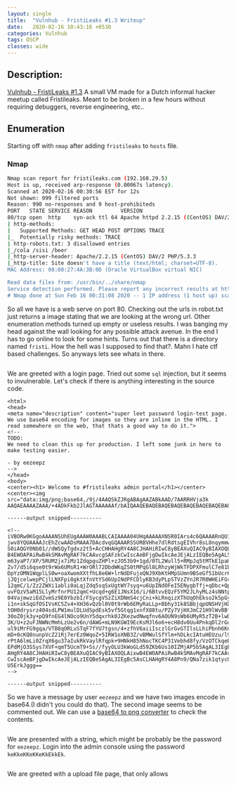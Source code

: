 ```yaml
---
layout: single
title:  "Vulnhub - FristiLeaks #1.3 Writeup"
date:   2020-02-16 10:43:16 +0530
categories: Vulnhub
tags: OSCP
classes: wide
---
```


## Description:
[Vulnhub - FristiLeaks #1.3](https://www.vulnhub.com/entry/fristileaks-13,133/)
A small VM made for a Dutch informal hacker meetup called Fristileaks. Meant to be broken in a few hours without requiring debuggers, reverse engineering, etc..

## Enumeration
Starting off with `nmap` after adding `fristileaks` to `hosts` file.

### Nmap
```bash
Nmap scan report for fristileaks.com (192.168.29.5)
Host is up, received arp-response (0.00067s latency).
Scanned at 2020-02-16 00:30:56 EST for 12s
Not shown: 999 filtered ports
Reason: 990 no-responses and 9 host-prohibiteds
PORT   STATE SERVICE REASON         VERSION
80/tcp open  http    syn-ack ttl 64 Apache httpd 2.2.15 ((CentOS) DAV/2 PHP/5.3.3)
| http-methods: 
|   Supported Methods: GET HEAD POST OPTIONS TRACE
|_  Potentially risky methods: TRACE
| http-robots.txt: 3 disallowed entries 
|_/cola /sisi /beer
|_http-server-header: Apache/2.2.15 (CentOS) DAV/2 PHP/5.3.3
|_http-title: Site doesn't have a title (text/html; charset=UTF-8).
MAC Address: 08:00:27:4A:3B:0D (Oracle VirtualBox virtual NIC)

Read data files from: /usr/bin/../share/nmap
Service detection performed. Please report any incorrect results at https://nmap.org/submit/ .
# Nmap done at Sun Feb 16 00:31:08 2020 -- 1 IP address (1 host up) scanned in 14.25 seconds
```

So all we have is a web serve on port 80. Checking out the urls in robot.txt just returns a image stating that we are looking at the wrong url. Other enumeration methods turned up empty or useless results. I was banging my head against the wall looking for any possible attack avenue. In the end I has to go online to look for some hints. Turns out that there is a directory named `fristi`. How the hell was I supposed to find that?. Mahn I hate ctf based challenges. So anyways lets see whats in there.

<image>
    
We are greeted with a login page. Tried out some `sql` injection, but it seems to invulnerable. Let's check if there is anything interesting in the source code.

```
<html>
<head>
<meta name="description" content="super leet password login-test page. We use base64 encoding for images so they are inline in the HTML. I read somewhere on the web, that thats a good way to do it.">
<!-- 
TODO:
We need to clean this up for production. I left some junk in here to make testing easier.

- by eezeepz
-->
</head>
<body>
<center><h1> Welcome to #fristileaks admin portal</h1></center>
<center><img src="data:img/png;base64,/9j/4AAQSkZJRgABAgAAZABkAAD/7AARRHVja3k
AAQAEAAAAZAAA/+4ADkFkb2JlAGTAAAAAAf/bAIQAAQEBAQEBAQEBAQEBAQEBAQEBAQEBAQEBAQEBAQEBAQEBAQEBAQEBAQEBAQICAgICAgICAgICAwMDAwMDAwMDAwEBAQEBAQECAQECAgIBAgIDAwMDA

------output snipped----------
    
<!-- 
iVBORw0KGgoAAAANSUhEUgAAAW0AAABLCAIAAAA04UHqAAAAAXNSR0IArs4c6QAAAARnQU1BAACx
jwv8YQUAAAAJcEhZcwAADsMAAA7DAcdvqGQAAARSSURBVHhe7dlRdtsgEIVhr8sL8nqymmwmi0kl
S0iAQGY0Nb01//dWSQyTgdxz2t5+AcCHHAHgRY4A8CJHAHiRIwC8yBEAXuQIAC9yBIAXOQLAixw
B4EWOAPAiRwB4kSMAvMgRAF7kCAAvcgSAFzkCwIscAeBFjgDwIkcAeJEjALzIEQBe5AgAL5kc+f
m63yaP7/XP/5RUM2jx7iMz1ZdqpguZHPl+zJO53b9+1gd/0TL2Wull5+RMpJq5tMTkE1paHlVXJJ
Zv7/d5i6qse0t9rWa6UMsR1+WrORl72DbdWKqZS0tMPqGl8LRhzyWjWkTFDPXFmulC7e81bxnNOvb
DpYzOMN1WqplLS0w+oaXwomXXtfhL8e6W+lrNdDFujoQNJ9XbKtHMpSUmn9BSeGf51bUcr6W+VjNd
jJQjcelwepPCjlLNXFpi8gktXfnVtYSd6UpINdPFCDlyKB3dyPLpSTVzZYnJR7R0WHEiFGv5NrDU
12qmC/1/Zz2ZWXi1abli0aLqjZdq5sqSxUgtWY7syq+u6UpINdOFeI5ENygbTfj+qDbc+QpG9c5
uvFQzV5aM15LlyMrfnrPU12qmC+Ucqd+g6E1JNsX16/i/6BtvvEQzF5YM2JLhyMLz4sNNtp/pSkg1
04VajmwziEdZvmSz9E0YbzbI/FSycgVSzZiXDNmS4cjCni+kLRnqizXThUqOhEkso2k5pGy00aLq
i1n+skSqGfOSIVsKC5Zv4+XH36vQzbl0V0t9rWb6EMyRaLLp+Bbhy31k8SBbjqpUNSHVjHXJmC2Fg
tOH0drysrz404sdLPW1mulDLUdSpdEsk5vf5Gtqg1xnfX88tu/PZy7VjHXJmC21H9lWvBBfdZb6Ws
30oZ0jk3y+pQ9fnEG4lNOco9UnY5dqxrhk0JZKezwdNwqfnv6AOUN9sWb6UMyR5zT2B+lwDh++Fl
3K/U+z2uFJNWNcMmhLzUe2v6n/dAWG+mLN9KGWI9EcKsMJl6o6+ecH8dv0Uu4PnkqDl2rGuiS8HK
ul9iMrFG9gqa/VTB8qORLuSTqF7fYU7tgsn/4+zfhV6aiiIsczlGrGvGTIlsLLhiPbnh6KnLDU12q
mD+0cKQ8nunpVcZ21Rj7erEz0WqoZ+5IRW1oXNB3Z/vBMWulSfYlm+hDLkcIAtuHEUzu/l9l867X34
rPtA6lmLi0ZrqX6gu37aIukRkVaylRfqpk+9HNkH85hNocTKC4P31Vebhd8fy/VzOTCkqeBWlrrFhe
EPdMjO3SSys7XVF+qmT5UcmT9+Ss//fyyOLU3kWoGLd59ZKb6Us10IZMjAP5b5AgAL3IEgBc5AsCLH
AHgRY4A8CJHAHiRIwC8yBEAXuQIAC9yBIAXOQLAixwB4EWOAPAiRwB4kSMAvMgRAF7kCAAvcgSAFzk
CwIscAeBFjgDwIkcAeJEjALzIEQBe5AgAL3IEgBc5AsCLHAHgRY4A8Pn9/QNa7zik1qtycQAAAABJR
U5ErkJggg==
-->
    
------output snipped----------
```

So we have a message by user `eezeepz` and we have two images encode in base64.(I didn't you could do that). The second image seems to be commented out. We can use a [base64 to png converter](https://onlinepngtools.com/convert-base64-to-png) to check the contents.

<image>
    
We are presented with a string, which might be probably be the password for `eezeepz`. Login into the admin console using the password `keKkeKKeKKeKkEkkEk`.

<image>
    
We are greeted with a upload file page, that only allows 